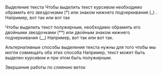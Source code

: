 Выделение текста
Чтобы выделить текст курсивом необходимо обрамить его звездочками (*) или знаком нижнего подчеркивания (_) . Например, вот так или вот так

Чтобы выделить текст полужирным, необходимо обрамить его двойными звездочками (**) или двойным знаком нижнего подчеркивания (__) Например, вот так или вот так.

Альтернативные способы выделения текста нужны для того чтобы мы могли совмещать оба этих способа Например, текст может быть выделен курсивом и при этом быть полужирным.

Звершение работы по слиянию веток
